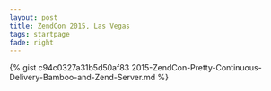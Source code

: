 ```yaml
---
layout: post
title: ZendCon 2015, Las Vegas
tags: startpage
fade: right
---
```

{% gist c94c0327a31b5d50af83 2015-ZendCon-Pretty-Continuous-Delivery-Bamboo-and-Zend-Server.md %}
